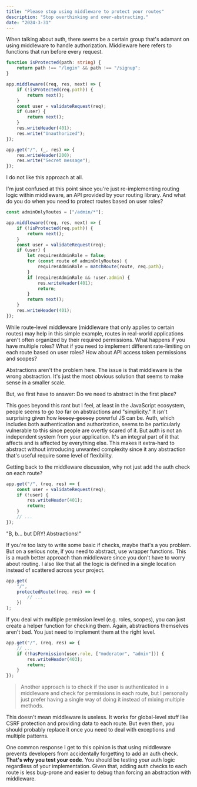 ```yaml
---
title: "Please stop using middleware to protect your routes"
description: "Stop overthinking and over-abstracting."
date: "2024-3-31"
---
```


When talking about auth, there seems be a certain group that's adamant on using middleware to handle authorization. Middleware here refers to functions that run before every request.

```ts
function isProtected(path: string) {
	return path !== "/login" && path !== "/signup";
}

app.middleware((req, res, next) => {
	if (!isProtected(req.path)) {
		return next();
	}
	const user = validateRequest(req);
	if (user) {
		return next();
	}
	res.writeHeader(401);
	res.write("Unauthorized");
});

app.get("/", (_, res) => {
	res.writeHeader(200);
	res.write("Secret message");
});
```

I do not like this approach at all.

I'm just confused at this point since you're just re-implementing routing logic within middleware, an API provided by your routing library. And what do you do when you need to protect routes based on user roles?

```ts
const adminOnlyRoutes = ["/admin/*"];

app.middleware((req, res, next) => {
	if (!isProtected(req.path)) {
		return next();
	}
	const user = validateRequest(req);
	if (user) {
		let requiresAdminRole = false;
		for (const route of adminOnlyRoutes) {
			requiresAdminRole = matchRoute(route, req.path);
		}
		if (requiresAdminRole && !user.admin) {
			res.writeHeader(401);
			return;
		}
		return next();
	}
	res.writeHeader(401);
});
```

While route-level middleware (middleware that only applies to certain routes) may help in this simple example, routes in real-world applications aren't often organized by their required permissions. What happens if you have multiple roles? What if you need to implement different rate-limiting on each route based on user roles? How about API access token permissions and scopes?

Abstractions aren't the problem here. The issue is that middleware is the wrong abstraction. It's just the most obvious solution that seems to make sense in a smaller scale.

But, we first have to answer: Do we need to abstract in the first place?

This goes beyond this rant but I feel, at least in the JavaScript ecosystem, people seems to go _too_ far on abstractions and "simplicity." It isn't surprising given how ~~loosey-goosey~~ powerful JS can be. Auth, which includes both authentication and authorization, seems to be particularly vulnerable to this since people are overtly scared of it. But auth is not an independent system from your application. It's an integral part of it that affects and is affected by everything else. This makes it extra-hard to abstract without introducing unwanted complexity since it any abstraction that's useful require some level of flexibility.

Getting back to the middleware discussion, why not just add the auth check on each route?

```ts
app.get("/", (req, res) => {
	const user = validateRequest(req);
	if (!user) {
		res.writeHeader(401);
		return;
	}
	// ...
});
```

"B, b... but DRY! Abstractions!"

If you're too lazy to write some basic if checks, maybe that's a you problem. But on a serious note, if you need to abstract, use wrapper functions. This is a much better approach than middleware since you don't have to worry about routing. I also like that all the logic is defined in a single location instead of scattered across your project.

```ts
app.get(
	"/",
	protectedRoute((req, res) => {
		// ...
	})
);
```

If you deal with multiple permission level (e.g. roles, scopes), you can just create a helper function for checking them. Again, abstractions themselves aren't bad. You just need to implement them at the right level.

```ts
app.get("/", (req, res) => {
	// ...
	if (!hasPermission(user.role, ["moderator", "admin"])) {
		res.writeHeader(403);
		return;
	}
});
```

> Another approach is to check if the user is authenticated in a middleware and check for permissions in each route, but I personally just prefer having a single way of doing it instead of mixing multiple methods.

This doesn't mean middleware is useless. It works for global-level stuff like CSRF protection and providing data to each route. But even then, you should probably replace it once you need to deal with exceptions and multiple patterns.

One common response I get to this opinion is that using middleware prevents developers from accidentally forgetting to add an auth check. **That's why you test your code**. You should be testing your auth logic regardless of your implementation. Given that, adding auth checks to each route is less bug-prone and easier to debug than forcing an abstraction with middleware.

